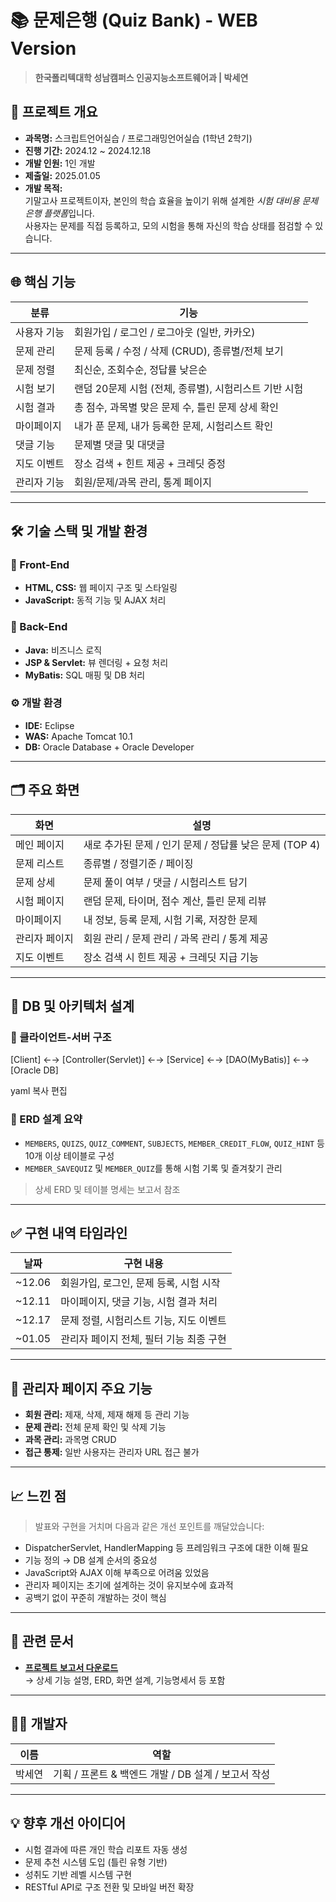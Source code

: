 # 📚 문제은행 (Quiz Bank) - WEB Version

> **한국폴리텍대학 성남캠퍼스 인공지능소프트웨어과 | 박세연**

## 📝 프로젝트 개요

- **과목명:** 스크립트언어실습 / 프로그래밍언어실습 (1학년 2학기)
- **진행 기간:** 2024.12 ~ 2024.12.18
- **개발 인원:** 1인 개발
- **제출일:** 2025.01.05
- **개발 목적:**  
  기말고사 프로젝트이자, 본인의 학습 효율을 높이기 위해 설계한 *시험 대비용 문제 은행 플랫폼*입니다.  
  사용자는 문제를 직접 등록하고, 모의 시험을 통해 자신의 학습 상태를 점검할 수 있습니다.

---

## 🌐 핵심 기능

| 분류 | 기능 |
|------|------|
| 사용자 기능 | 회원가입 / 로그인 / 로그아웃 (일반, 카카오) |
| 문제 관리 | 문제 등록 / 수정 / 삭제 (CRUD), 종류별/전체 보기 |
| 문제 정렬 | 최신순, 조회수순, 정답률 낮은순 |
| 시험 보기 | 랜덤 20문제 시험 (전체, 종류별), 시험리스트 기반 시험 |
| 시험 결과 | 총 점수, 과목별 맞은 문제 수, 틀린 문제 상세 확인 |
| 마이페이지 | 내가 푼 문제, 내가 등록한 문제, 시험리스트 확인 |
| 댓글 기능 | 문제별 댓글 및 대댓글 |
| 지도 이벤트 | 장소 검색 + 힌트 제공 + 크레딧 증정 |
| 관리자 기능 | 회원/문제/과목 관리, 통계 페이지

---

## 🛠 기술 스택 및 개발 환경

### 🔸 Front-End
- **HTML, CSS:** 웹 페이지 구조 및 스타일링
- **JavaScript:** 동적 기능 및 AJAX 처리

### 🔹 Back-End
- **Java:** 비즈니스 로직
- **JSP & Servlet:** 뷰 렌더링 + 요청 처리
- **MyBatis:** SQL 매핑 및 DB 처리

### ⚙️ 개발 환경
- **IDE:** Eclipse
- **WAS:** Apache Tomcat 10.1
- **DB:** Oracle Database + Oracle Developer

---

## 🗂️ 주요 화면

| 화면 | 설명 |
|------|------|
| 메인 페이지 | 새로 추가된 문제 / 인기 문제 / 정답률 낮은 문제 (TOP 4) |
| 문제 리스트 | 종류별 / 정렬기준 / 페이징 |
| 문제 상세 | 문제 풀이 여부 / 댓글 / 시험리스트 담기 |
| 시험 페이지 | 랜덤 문제, 타이머, 점수 계산, 틀린 문제 리뷰 |
| 마이페이지 | 내 정보, 등록 문제, 시험 기록, 저장한 문제 |
| 관리자 페이지 | 회원 관리 / 문제 관리 / 과목 관리 / 통계 제공 |
| 지도 이벤트 | 장소 검색 시 힌트 제공 + 크레딧 지급 기능

---

## 🧩 DB 및 아키텍처 설계

### 📌 클라이언트-서버 구조

[Client] ←→ [Controller(Servlet)] ←→ [Service] ←→ [DAO(MyBatis)] ←→ [Oracle DB]

yaml
복사
편집

### 📌 ERD 설계 요약

- `MEMBERS`, `QUIZS`, `QUIZ_COMMENT`, `SUBJECTS`, `MEMBER_CREDIT_FLOW`, `QUIZ_HINT` 등 10개 이상 테이블로 구성
- `MEMBER_SAVEQUIZ` 및 `MEMBER_QUIZ`를 통해 시험 기록 및 즐겨찾기 관리

> 상세 ERD 및 테이블 명세는 보고서 참조

---

## ✅ 구현 내역 타임라인

| 날짜 | 구현 내용 |
|------|-----------|
| ~12.06 | 회원가입, 로그인, 문제 등록, 시험 시작 |
| ~12.11 | 마이페이지, 댓글 기능, 시험 결과 처리 |
| ~12.17 | 문제 정렬, 시험리스트 기능, 지도 이벤트 |
| ~01.05 | 관리자 페이지 전체, 필터 기능 최종 구현 |

---

## 📄 관리자 페이지 주요 기능

- **회원 관리:** 제재, 삭제, 제재 해제 등 관리 기능
- **문제 관리:** 전체 문제 확인 및 삭제 기능
- **과목 관리:** 과목명 CRUD
- **접근 통제:** 일반 사용자는 관리자 URL 접근 불가

---

## 📈 느낀 점

> 발표와 구현을 거치며 다음과 같은 개선 포인트를 깨달았습니다:

- DispatcherServlet, HandlerMapping 등 프레임워크 구조에 대한 이해 필요
- 기능 정의 → DB 설계 순서의 중요성
- JavaScript와 AJAX 이해 부족으로 어려움 있었음
- 관리자 페이지는 초기에 설계하는 것이 유지보수에 효과적
- 공백기 없이 꾸준히 개발하는 것이 핵심

---

## 📎 관련 문서

- **[프로젝트 보고서 다운로드](./2403110273.0105.docx)**  
  → 상세 기능 설명, ERD, 화면 설계, 기능명세서 등 포함

---

## 🙋‍♂️ 개발자

| 이름 | 역할 |
|------|------|
| 박세연 | 기획 / 프론트 & 백엔드 개발 / DB 설계 / 보고서 작성 |

---

## 💡 향후 개선 아이디어

- 시험 결과에 따른 개인 학습 리포트 자동 생성
- 문제 추천 시스템 도입 (틀린 유형 기반)
- 성취도 기반 레벨 시스템 구현
- RESTful API로 구조 전환 및 모바일 버전 확장

